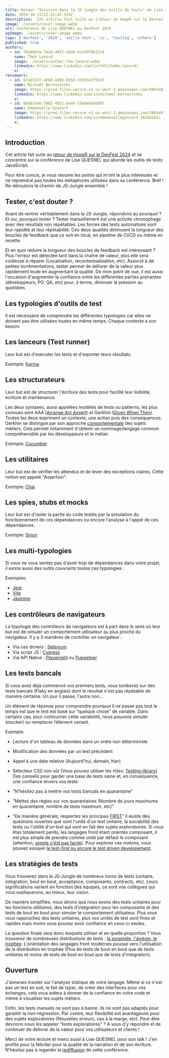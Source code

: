 ```yaml
---
title: Retour "Survivre dans la JS-jungle des outils de tests" de Lise QUESNEL au Devfest 2024
date: 2024-10-11T12:52:42.324Z
description:  Cet article fait suite au [retour de HoppR sur le DevFest 2024](https://blog.hoppr.tech/blogs/2024-08-27-retour-sur-le-devfest) et se concentre sur la conférence de Lise QUESNEL qui aborde les outils
image: ./assets/cover-image.webp
alt: Conférence de Lise QUESNEL au DevFest 2024
ogImage: ./assets/cover-image.webp
tags: ['devfest', '2024', 'veille tech', 'js', 'testing', 'others']
published: true
authors:
  - id: 70a8663a-742d-4937-a6d4-5cef079b12c8
    name: Théo Lanord
    image: ./assets/author-tho-lanord.webp
    linkedin: https://www.linkedin.com/in/th%C3%A9o-lanord/
    x: 
reviewers:
  - id: 67adfd77-4b84-4496-b55d-3391541f59c5
    name: Michaël Bernasinski
    image: https://prod-files-secure.s3.us-west-2.amazonaws.com/5863e833-64f2-4f13-9f7a-2c92c72b5bbf/82ebd0fe-de28-43f3-ab7b-0431af41baad/Photo_HoppR.png?X-Amz-Algorithm=AWS4-HMAC-SHA256&X-Amz-Content-Sha256=UNSIGNED-PAYLOAD&X-Amz-Credential=AKIAT73L2G45HZZMZUHI%2F20241011%2Fus-west-2%2Fs3%2Faws4_request&X-Amz-Date=20241011T125242Z&X-Amz-Expires=3600&X-Amz-Signature=dfeb6b874b089d1b0802df82a5a3f85d6ab5167b870d244e384d1c65947e1aca&X-Amz-SignedHeaders=host&x-id=GetObject
    linkedin: https://www.linkedin.com/in/michael-bernasinski
    x: 
  - id: 0bb914a6-f882-4951-bee6-53e8e8abb807
    name: Emmanuelle Gouvart
    image: https://prod-files-secure.s3.us-west-2.amazonaws.com/5863e833-64f2-4f13-9f7a-2c92c72b5bbf/c88f5dfa-16db-4e6f-acf1-34dd80ee8766/emma_hoppr.png?X-Amz-Algorithm=AWS4-HMAC-SHA256&X-Amz-Content-Sha256=UNSIGNED-PAYLOAD&X-Amz-Credential=AKIAT73L2G45HZZMZUHI%2F20241011%2Fus-west-2%2Fs3%2Faws4_request&X-Amz-Date=20241011T125242Z&X-Amz-Expires=3600&X-Amz-Signature=a0d7333f5bdeefc5c004ae47d547f6548bfe142cd76f8676bc5bbf202d4f08d3&X-Amz-SignedHeaders=host&x-id=GetObject
    linkedin: https://www.linkedin.com/in/emmanuellegouvart-182b6ab2/
    x: 
---
```


<!-- markdownlint-disable-file -->


## Introduction

Cet article fait suite au [retour de HoppR sur le DevFest 2024](https://blog.hoppr.tech/blogs/2024-08-27-retour-sur-le-devfest) et se concentre sur la conférence de Lise QUESNEL qui aborde les outils de tests JavaScript.

Pour être concis, je vous résume les points qui m'ont le plus intéressés et ne reprendrai pas toutes les métaphores utilisées dans sa conférence.
Bref ! Re-déroulons le chemin de JS-Jungle ensemble !

## Tester, c'est douter ?

Avant de rentrer véritablement dans la JS-Jungle, répondons au pourquoi ? Et oui, pourquoi tester ?
Tester manuellement est une activité chronophage avec des résultats non répétables. Les forces des tests automatisés sont leur rapidité et leur répétabilité.
Ces deux qualités diminuent la longueur des boucles de feedback que ce soit en local, en pipeline de CI/CD ou même en recette.

Et en quoi réduire la longueur des boucles de feedback est intéressant ?
Plus l'erreur est détectée tard dans la chaîne de valeur, plus elle sera coûteuse à réparer (Localisation, recontextualisation, etc).
Associé à de petites incrémentations, tester permet de délivrer de la valeur plus rapidement toute en augmentant la qualité.
De mon point de vue, il est aussi l'occasion d'augmenter la confiance entre les différentes parties prenantes (développeurs, PO, QA, etc) pour, à terme, diminuer la pression au quotidien.

## Les typologies d'outils de test

Il est nécessaire de comprendre les différentes typologies car elles ne doivent pas être utilisées toutes en même temps. Chaque contexte a son besoin.

## Les lanceurs (Test runner)

Leur but est d'exécuter les tests et d'exporter leurs résultats.

Exemple: [Karma](https://karma-runner.github.io/latest/index.html)

## Les structurateurs

Leur but est de structurer l'écriture des tests pour facilité leur lisibilité, écriture et maintenance.

Les deux syntaxes, aussi appelées modèles de tests ou patterns, les plus connues sont AAA ([Arrange Act Assert](https://wiki.c2.com/?ArrangeActAssert=)) et Gerkhin ([Given When Then](https://en.wikipedia.org/wiki/Given-When-Then)).
Toutes les deux expriment un contexte, une action puis des conséquences. Gerkhin se distingue par son approche [comportementale](https://fr.wikipedia.org/wiki/Programmation_pilot%C3%A9e_par_le_comportement) des sujets métiers.
Cela permet notamment d'obtenir un nommage/langage commun compréhensible par les développeurs et le métier.

Exemple: [Cucumber](https://github.com/cucumber/cucumber-js)

## Les utilitaires

Leur but est de vérifier les attendus et de lever des exceptions claires. Cette notion est appelé "Assertion".

Exemple: [Chai](https://www.chaijs.com/)

## Les spies, stubs et mocks

Leur but est d'isoler la partie du code testée par la simulation du fonctionnement de ces dépendances ou encore l'analyse à l'appel de ces dépendances.

Exemple: [Sinon](https://sinonjs.org/)

## Les multi-typologies

Si vous ne vous sentez pas d'avoir trop de dépendances dans votre projet, il existe aussi des outils couvrants toutes ces typologies :

Exemples:

- [Jest](https://jestjs.io/fr/)
- [Vite](https://vitejs.dev/)
- [Jasmine](https://jasmine.github.io/)
## Les contrôleurs de navigateurs

La typologie des contrôleurs de navigateurs est à part dans le sens où leur but est de simuler un comportement utilisateur au plus proche du navigateur.
Il y a 3 manières de contrôler un navigateur :

- Via ces drivers : [Selenium](https://www.selenium.dev/selenium/docs/api/javascript/index.html)
- Via script JS : [Cypress](https://www.cypress.io/)
- Via API Native : [Playwright](https://playwright.dev/) ou [Puppeteer](https://pptr.dev/)
## Les tests bancals

Si vous avez déjà commencé vos premiers tests, vous tomberez sur des tests bancals (Flaky en anglais) dont le résultat n'est pas répétable de manière certaine. Un jour il passe, l'autre non...

Un élément de réponse pour comprendre pourquoi il ne passe pas tout le temps est que le test est basé sur “quelque chose” de variable. Dans certains cas, pour contourner cette variabilité, nous pouvons simuler (mocker) ou remplacer l’élément variant.

Exemple:

- Lecture d'un tableau de données dans un ordre non déterministe
- Modification des données par un test précédent
- Appel à une date relative (Aujourd'hui, demain, hier)
- Sélecteur CSS non sûr (Vous pouvez utiliser les rôles: [Testing-library](https://testing-library.com/))
Des conseils pour garder une base de tests saine et, en conséquence, une confiance envers vos tests:

- "N'hésitez pas à mettre vos tests bancals en quarantaine"
- "Mettez des règles sur vos quarantaines (Nombre de jours maximums en quarantaine, nombre de tests maximum, etc)"
- “De manière générale, respectez les principes [FIRST](https://dzone.com/articles/first-principles-solid-rules-for-tests)”
Il existe des questions ouvertes que sont l'unité d'un test unitaire, la sociabilité des tests ou l'utilité d'un test qui sont en fait des sujets exploratoires.
Si vous êtes totalement perdu, les langages front étant orientés composant, il est plus simple de prendre comme unité par défaut le composant (attention, [simple n'est pas facile](https://www.entropywins.wtf/blog/2017/01/02/simple-is-not-easy/)).
Pour explorer ces notions, vous pouvez essayer [le test-first ou encore le test driven developement](https://medium.com/@imenezzine/tdd-vs-test-first-development-quelle-est-la-diff%C3%A9rence-ccbea4771484).

## Les stratégies de tests

Vous trouverez dans la JS-Jungle de nombreux noms de tests (unitaire, intégration, bout en bout, acceptance, composants, contracts, etc).
Leurs significations varient en fonction des équipes, ce sont vos collègues qui vous expliquerons, au mieux, leur vision.

De manière simplifiée, nous dirons que nous avons des tests unitaires pour les fonctions utilitaires, des tests d’intégration pour les composants et des tests de bout en bout pour simuler le comportement utilisateur.
Plus vous vous rapprochez des tests unitaires, plus vos unités de test sont fines et rapides mais moins vous pouvez avoir confiance en ceux-ci seules.

La question finale sera donc lesquels utiliser et en quelle proportion ?
Vous trouverez de nombreuses distributions de tests : [la pyramide, l'alvéole, le trophée](https://thetestingarchitect.substack.com/p/test-pyramid-test-honeycomb-test).
L'orientation des langages front modernes pousse vers l'utilisation de la distribution en trophée (Plus de tests de bout en bout que de tests unitaires et moins de tests de bout en bout que de tests d'intégration).

## Ouverture

J'aimerais insister sur l'analyse statique de votre langage. Même si ce n'est pas un test en soit, le fait de typer, de créer des interfaces pour vos échanges, cela vous aidera à donner de la confiance en votre code et même à visualiser les sujets métiers.

Enfin, les tests manuels ne sont pas à bannir. Ils ne sont pas adaptés pour garantir la non-régression. Par contre, leur flexibilité est avantageuse pour des sujets exploratoires (Nouvelles erreurs, cas à la marge, etc). Peut-être devrions nous les appeler “tests exploratoires” ? A vous d'y répondre et de continuer de délivrer de la valeur pour vos utilisateurs et clients !


Merci de votre lecture et merci aussi à Lise QUESNEL pour son talk !
J'en profite pour la féliciter pour la qualité de la narration et de son écriture.
N'hésitez pas à regarder la [rediffusion](https://www.youtube.com/watch?v=LqwfhxyiwXU&list=PLuZ_sYdawLiXf92Uq5iE5LlYKrOv1IUvx&index=7) de cette conférence.



